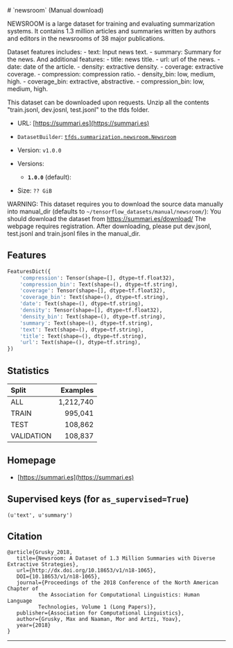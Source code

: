 <div itemscope itemtype="http://schema.org/Dataset">
  <div itemscope itemprop="includedInDataCatalog" itemtype="http://schema.org/DataCatalog">
    <meta itemprop="name" content="TensorFlow Datasets" />
  </div>
  <meta itemprop="name" content="newsroom" />
  <meta itemprop="description" content="&#10;NEWSROOM is a large dataset for training and evaluating summarization systems.&#10;It contains 1.3 million articles and summaries written by authors and&#10;editors in the newsrooms of 38 major publications.&#10;&#10;Dataset features includes:&#10;  - text: Input news text.&#10;  - summary: Summary for the news.&#10;And additional features:&#10;  - title: news title.&#10;  - url: url of the news.&#10;  - date: date of the article.&#10;  - density: extractive density.&#10;  - coverage: extractive coverage.&#10;  - compression: compression ratio.&#10;  - density_bin: low, medium, high.&#10;  - coverage_bin: extractive, abstractive.&#10;  - compression_bin: low, medium, high.&#10;&#10;This dataset can be downloaded upon requests. Unzip all the contents&#10;&quot;train.jsonl, dev.josnl, test.jsonl&quot; to the tfds folder.&#10;&#10;&#10;&#10;To use this dataset:&#10;&#10;```python&#10;import tensorflow_datasets as tfds&#10;&#10;ds = tfds.load('newsroom', split='train')&#10;for ex in ds.take(4):&#10;  print(ex)&#10;```&#10;&#10;See [the guide](https://www.tensorflow.org/datasets/overview) for more&#10;informations on [tensorflow_datasets](https://www.tensorflow.org/datasets).&#10;&#10;" />
  <meta itemprop="url" content="https://www.tensorflow.org/datasets/catalog/newsroom" />
  <meta itemprop="sameAs" content="https://summari.es" />
  <meta itemprop="citation" content="&#10;@article{Grusky_2018,&#10;   title={Newsroom: A Dataset of 1.3 Million Summaries with Diverse Extractive Strategies},&#10;   url={http://dx.doi.org/10.18653/v1/n18-1065},&#10;   DOI={10.18653/v1/n18-1065},&#10;   journal={Proceedings of the 2018 Conference of the North American Chapter of&#10;          the Association for Computational Linguistics: Human Language&#10;          Technologies, Volume 1 (Long Papers)},&#10;   publisher={Association for Computational Linguistics},&#10;   author={Grusky, Max and Naaman, Mor and Artzi, Yoav},&#10;   year={2018}&#10;}&#10;&#10;" />
</div>
# `newsroom` (Manual download)

NEWSROOM is a large dataset for training and evaluating summarization systems.
It contains 1.3 million articles and summaries written by authors and editors in
the newsrooms of 38 major publications.

Dataset features includes: - text: Input news text. - summary: Summary for the
news. And additional features: - title: news title. - url: url of the news. -
date: date of the article. - density: extractive density. - coverage: extractive
coverage. - compression: compression ratio. - density_bin: low, medium, high. -
coverage_bin: extractive, abstractive. - compression_bin: low, medium, high.

This dataset can be downloaded upon requests. Unzip all the contents
"train.jsonl, dev.josnl, test.jsonl" to the tfds folder.

*   URL: [https://summari.es](https://summari.es)
*   `DatasetBuilder`:
    [`tfds.summarization.newsroom.Newsroom`](https://github.com/tensorflow/datasets/tree/master/tensorflow_datasets/summarization/newsroom.py)
*   Version: `v1.0.0`
*   Versions:

    *   **`1.0.0`** (default):

*   Size: `?? GiB`

WARNING: This dataset requires you to download the source data manually into
manual_dir (defaults to `~/tensorflow_datasets/manual/newsroom/`): You should
download the dataset from https://summari.es/download/ The webpage requires
registration. After downloading, please put dev.jsonl, test.jsonl and
train.jsonl files in the manual_dir.

## Features
```python
FeaturesDict({
    'compression': Tensor(shape=[], dtype=tf.float32),
    'compression_bin': Text(shape=(), dtype=tf.string),
    'coverage': Tensor(shape=[], dtype=tf.float32),
    'coverage_bin': Text(shape=(), dtype=tf.string),
    'date': Text(shape=(), dtype=tf.string),
    'density': Tensor(shape=[], dtype=tf.float32),
    'density_bin': Text(shape=(), dtype=tf.string),
    'summary': Text(shape=(), dtype=tf.string),
    'text': Text(shape=(), dtype=tf.string),
    'title': Text(shape=(), dtype=tf.string),
    'url': Text(shape=(), dtype=tf.string),
})
```

## Statistics

Split      | Examples
:--------- | --------:
ALL        | 1,212,740
TRAIN      | 995,041
TEST       | 108,862
VALIDATION | 108,837

## Homepage

*   [https://summari.es](https://summari.es)

## Supervised keys (for `as_supervised=True`)
`(u'text', u'summary')`

## Citation
```
@article{Grusky_2018,
   title={Newsroom: A Dataset of 1.3 Million Summaries with Diverse Extractive Strategies},
   url={http://dx.doi.org/10.18653/v1/n18-1065},
   DOI={10.18653/v1/n18-1065},
   journal={Proceedings of the 2018 Conference of the North American Chapter of
          the Association for Computational Linguistics: Human Language
          Technologies, Volume 1 (Long Papers)},
   publisher={Association for Computational Linguistics},
   author={Grusky, Max and Naaman, Mor and Artzi, Yoav},
   year={2018}
}
```

--------------------------------------------------------------------------------
